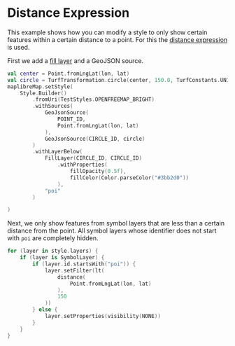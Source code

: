 # Distance Expression

[//]: # ({{ activity_source_note&#40;"DistanceExpressionActivity.kt"&#41; }})

This example shows how you can modify a style to only show certain features within a certain distance to a point. For this the [distance expression](https://maplibre.org/maplibre-style-spec/expressions/#within) is used.

[//]: # (<figure markdown="span">)

[//]: # (  ![Screenshot of map where only labels inside some circular area are shown]&#40;{{ s3_url&#40;"distance_expression_activity.png"&#41; }}&#41;{ width="400" })

[//]: # (  {{ openmaptiles_caption&#40;&#41; }})

[//]: # (</figure>)

First we add a [fill layer](https://maplibre.org/maplibre-style-spec/layers/#fill) and a GeoJSON source.

```kotlin
val center = Point.fromLngLat(lon, lat)
val circle = TurfTransformation.circle(center, 150.0, TurfConstants.UNIT_METRES)
maplibreMap.setStyle(
    Style.Builder()
        .fromUri(TestStyles.OPENFREEMAP_BRIGHT)
        .withSources(
            GeoJsonSource(
                POINT_ID,
                Point.fromLngLat(lon, lat)
            ),
            GeoJsonSource(CIRCLE_ID, circle)
        )
        .withLayerBelow(
            FillLayer(CIRCLE_ID, CIRCLE_ID)
                .withProperties(
                    fillOpacity(0.5f),
                    fillColor(Color.parseColor("#3bb2d0"))
                ),
            "poi"
        )

)
```

Next, we only show features from symbol layers that are less than a certain distance from the point. All symbol layers whose identifier does not start with `poi` are completely hidden.

```kotlin
for (layer in style.layers) {
    if (layer is SymbolLayer) {
        if (layer.id.startsWith("poi")) {
            layer.setFilter(lt(
                distance(
                    Point.fromLngLat(lon, lat)
                ),
                150
            ))
        } else {
            layer.setProperties(visibility(NONE))
        }
    }
}
```
